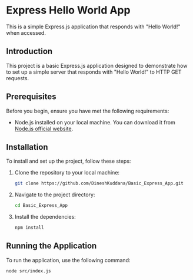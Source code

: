 # Express Hello World App

This is a simple Express.js application that responds with "Hello World!" when accessed.

## Introduction

This project is a basic Express.js application designed to demonstrate how to set up a simple server that responds with "Hello World!" to HTTP GET requests.

## Prerequisites

Before you begin, ensure you have met the following requirements:

- Node.js installed on your local machine. You can download it from [Node.js official website](https://nodejs.org/).

## Installation

To install and set up the project, follow these steps:

1. Clone the repository to your local machine:

    ```bash
    git clone https://github.com/DineshKuddana/Basic_Express_App.git
    ```

2. Navigate to the project directory:

    ```bash
    cd Basic_Express_App
    ```

3. Install the dependencies:

    ```bash
    npm install
    ```

## Running the Application

To run the application, use the following command:

```bash
node src/index.js
